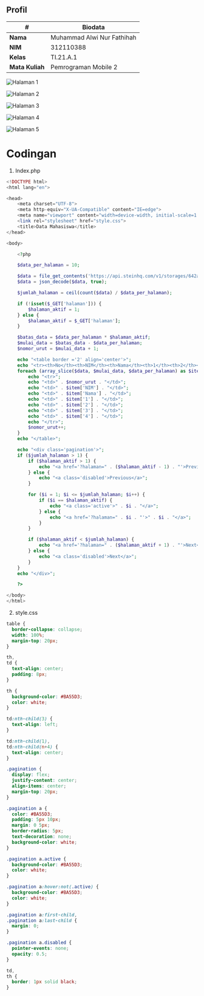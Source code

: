 ## Profil
| #               | Biodata                      |
| --------------- | ---------------------------- |
| **Nama**        | Muhammad Alwi Nur Fathihah   |
| **NIM**         | 312110388                    |
| **Kelas**       | TI.21.A.1                    |
| **Mata Kuliah** | Pemrograman Mobile 2         |

![Halaman 1](Screenshots/page1.png)

![Halaman 2](Screenshots/page2.png)

![Halaman 3](Screenshots/page3.png)

![Halaman 4](Screenshots/page4.png)

![Halaman 5](Screenshots/page5.png)

# Codingan

1. Index.php

```php
<!DOCTYPE html>
<html lang="en">

<head>
    <meta charset="UTF-8">
    <meta http-equiv="X-UA-Compatible" content="IE=edge">
    <meta name="viewport" content="width=device-width, initial-scale=1.0">
    <link rel="stylesheet" href="style.css">
    <title>Data Mahasiswa</title>
</head>

<body>

    <?php

    $data_per_halaman = 10;

    $data = file_get_contents('https://api.steinhq.com/v1/storages/642a1ee5eced9b09e9c762e8/21a1');
    $data = json_decode($data, true);

    $jumlah_halaman = ceil(count($data) / $data_per_halaman);

    if (!isset($_GET['halaman'])) {
        $halaman_aktif = 1;
    } else {
        $halaman_aktif = $_GET['halaman'];
    }

    $batas_data = $data_per_halaman * $halaman_aktif;
    $mulai_data = $batas_data - $data_per_halaman;
    $nomor_urut = $mulai_data + 1;

    echo "<table border ='2' align='center'>";
    echo "<tr><th>No</th><th>NIM</th><th>Nama</th><th>1</th><th>2</th><th>3</th><th>4</th></tr>";
    foreach (array_slice($data, $mulai_data, $data_per_halaman) as $item) {
        echo "<tr>";
        echo "<td>" . $nomor_urut . "</td>";
        echo "<td>" . $item['NIM'] . "</td>";
        echo "<td>" . $item['Nama'] . "</td>";
        echo "<td>" . $item['1'] . "</td>";
        echo "<td>" . $item['2'] . "</td>";
        echo "<td>" . $item['3'] . "</td>";
        echo "<td>" . $item['4'] . "</td>";
        echo "</tr>";
        $nomor_urut++;
    }
    echo "</table>";

    echo "<div class='pagination'>";
    if ($jumlah_halaman > 1) {
        if ($halaman_aktif > 1) {
            echo "<a href='?halaman=" . ($halaman_aktif - 1) . "'>Previous</a>";
        } else {
            echo "<a class='disabled'>Previous</a>";
        }

        for ($i = 1; $i <= $jumlah_halaman; $i++) {
            if ($i == $halaman_aktif) {
                echo "<a class='active'>" . $i . "</a>";
            } else {
                echo "<a href='?halaman=" . $i . "'>" . $i . "</a>";
            }
        }

        if ($halaman_aktif < $jumlah_halaman) {
            echo "<a href='?halaman=" . ($halaman_aktif + 1) . "'>Next</a>";
        } else {
            echo "<a class='disabled'>Next</a>";
        }
    }
    echo "</div>";

    ?>

</body>
</html>
```

2. style.css

```css
table {
  border-collapse: collapse;
  width: 100%;
  margin-top: 20px;
}

th,
td {
  text-align: center;
  padding: 8px;
}

th {
  background-color: #BA55D3;
  color: white;
}

td:nth-child(3) {
  text-align: left;
}

td:nth-child(1),
td:nth-child(n+4) {
  text-align: center;
}

.pagination {
  display: flex;
  justify-content: center;
  align-items: center;
  margin-top: 20px;
}

.pagination a {
  color: #BA55D3;
  padding: 5px 10px;
  margin: 0 5px;
  border-radius: 5px;
  text-decoration: none;
  background-color: white;
}

.pagination a.active {
  background-color: #BA55D3;
  color: white;
}

.pagination a:hover:not(.active) {
  background-color: #BA55D3;
  color: white;
}

.pagination a:first-child,
.pagination a:last-child {
  margin: 0;
}

.pagination a.disabled {
  pointer-events: none;
  opacity: 0.5;
}

td,
th {
  border: 1px solid black;
}
```